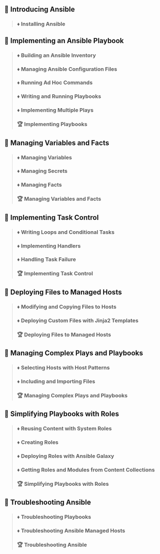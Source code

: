 ## :file_folder: Introducing Ansible
> ### :diamonds: Installing Ansible


## :file_folder: Implementing an Ansible Playbook
> ### :diamonds: Building an Ansible Inventory
> ### :diamonds: Managing Ansible Configuration Files
> ### :diamonds: Running Ad Hoc Commands
> ### :diamonds: Writing and Running Playbooks
> ### :diamonds: Implementing Multiple Plays
> ### :trophy: Implementing Playbooks

## :file_folder: Managing Variables and Facts
> ### :diamonds: Managing Variables
> ### :diamonds: Managing Secrets
> ### :diamonds: Managing Facts
> ### :trophy: Managing Variables and Facts

## :file_folder: Implementing Task Control
> ### :diamonds: Writing Loops and Conditional Tasks
> ### :diamonds: Implementing Handlers
> ### :diamonds: Handling Task Failure
> ### :trophy: Implementing Task Control

## :file_folder: Deploying Files to Managed Hosts
> ### :diamonds: Modifying and Copying Files to Hosts
> ### :diamonds: Deploying Custom Files with Jinja2 Templates
> ### :trophy: Deploying Files to Managed Hosts

## :file_folder: Managing Complex Plays and Playbooks
> ### :diamonds: Selecting Hosts with Host Patterns
> ### :diamonds: Including and Importing Files
> ### :trophy: Managing Complex Plays and Playbooks

## :file_folder: Simplifying Playbooks with Roles
> ### :diamonds: Reusing Content with System Roles
> ### :diamonds: Creating Roles
> ### :diamonds: Deploying Roles with Ansible Galaxy
> ### :diamonds: Getting Roles and Modules from Content Collections
> ### :trophy: Simplifying Playbooks with Roles

## :file_folder: Troubleshooting Ansible
> ### :diamonds: Troubleshooting Playbooks
> ### :diamonds: Troubleshooting Ansible Managed Hosts
> ### :trophy: Troubleshooting Ansible
